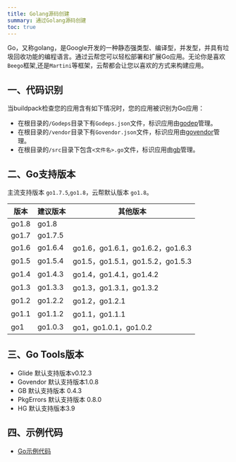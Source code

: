 ```yaml
---
title: Golang源码创建
summary: 通过Golang源码创建
toc: true
---
```


Go，又称golang，是Google开发的一种静态强类型、编译型，并发型，并具有垃圾回收功能的编程语言。通过云帮您可以轻松部署和扩展Go应用。无论你是喜欢`Beego`框架,还是`Martini`等框架，云帮都会让您以喜欢的方式来构建应用。

## 一、代码识别

当buildpack检查您的应用含有如下情况时，您的应用被识别为Go应用：

- 在根目录的`/Godeps`目录下有`Godeps.json`文件，标识应用由[godep](https://devcenter.heroku.com/articles/go-dependencies-via-godep)管理。
- 在根目录的`/vendor`目录下有`Govendor.json`文件，标识应用由[govendor](https://devcenter.heroku.com/articles/go-dependencies-via-govendor)管理。
- 在根目录的`/src`目录下包含`<文件名>.go`文件，标识应用由[gb](https://devcenter.heroku.com/articles/go-dependencies-via-gb)管理。

## 二、Go支持版本

主流支持版本 `go1.7.5`,`go1.8`，云帮默认版本 `go1.8`。

| 版本    | 建议版本    | 其他版本                          |
| ----- | ------- | ----------------------------- |
| go1.8 | go1.8   |                               |
| go1.7 | go1.7.5 |                               |
| go1.6 | go1.6.4 | go1.6，go1.6.1，go1.6.2，go1.6.3 |
| go1.5 | go1.5.4 | go1.5，go1.5.1，go1.5.2，go1.5.3 |
| go1.4 | go1.4.3 | go1.4，go1.4.1，go1.4.2         |
| go1.3 | go1.3.3 | go1.3，go1.3.1，go1.3.2         |
| go1.2 | go1.2.2 | go1.2，go1.2.1                 |
| go1.1 | go1.1.2 | go1.1，go1.1.1                 |
| go1   | go1.0.3 | go1，go1.0.1，go1.0.2           |

## 三、Go Tools版本

- Glide
  默认支持版本v0.12.3
- Govendor
  默认支持版本1.0.8
- GB
  默认支持版本 0.4.3
- PkgErrors
  默认支持版本 0.8.0
- HG
  默认支持版本3.9


## 四、示例代码

- [Go示例代码](https://github.com/goodrain/go-demo.git)